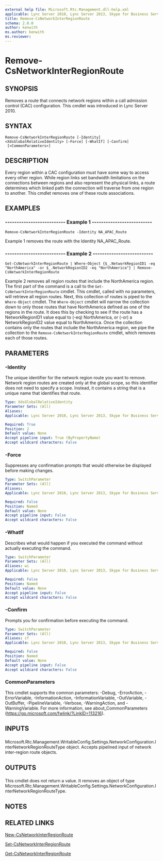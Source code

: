```yaml
---
external help file: Microsoft.Rtc.Management.dll-help.xml
applicable: Lync Server 2010, Lync Server 2013, Skype for Business Server 2015, Skype for Business Server 2019
title: Remove-CsNetworkInterRegionRoute
schema: 2.0.0
author: kenwith
ms.author: kenwith
ms.reviewer:
---
```


# Remove-CsNetworkInterRegionRoute

## SYNOPSIS
Removes a route that connects network regions within a call admission control (CAC) configuration.
This cmdlet was introduced in Lync Server 2010.


## SYNTAX

```
Remove-CsNetworkInterRegionRoute [-Identity] <XdsGlobalRelativeIdentity> [-Force] [-WhatIf] [-Confirm]
 [<CommonParameters>]
```

## DESCRIPTION
Every region within a CAC configuration must have some way to access every other region.
While region links set bandwidth limitations on the connections between regions and also represent the physical links, a route determines which linked path the connection will traverse from one region to another.
This cmdlet removes one of these route associations.


## EXAMPLES

### -------------------------- Example 1 --------------------------
```
Remove-CsNetworkInterRegionRoute -Identity NA_APAC_Route
```

Example 1 removes the route with the Identity NA_APAC_Route.


### -------------------------- Example 2 --------------------------
```
Get-CsNetworkInterRegionRoute | Where-Object {$_.NetworkRegionID1 -eq "NorthAmerica" -or $_.NetworkRegionID2 -eq "NorthAmerica"} | Remove-CsNetworkInterRegionRoute
```

Example 2 removes all region routes that include the NorthAmerica region.
The first part of the command is a call to the `Get-CsNetworkInterRegionRoute` cmdlet.
This cmdlet, called with no parameters, will retrieve all region routes.
Next, this collection of routes is piped to the `Where-Object` cmdlet.
The `Where-Object` cmdlet will narrow the collection down to only those routes that have NorthAmerica defined as one of the regions in the route.
It does this by checking to see if the route has a NetworkRegionID1 value equal to (-eq) NorthAmerica, or (-or) a NetworkRegionID2 value equal to NorthAmerica.
Once the collection contains only the routes that include the NorthAmerica region, we pipe the collection to the `Remove-CsNetworkInterRegionRoute` cmdlet, which removes each of those routes.


## PARAMETERS

### -Identity
The unique identifier for the network region route you want to remove.
Network region routes are created only at the global scope, so this identifier does not need to specify a scope.
Instead, it contains a string that is a unique name that identifies that route.

```yaml
Type: XdsGlobalRelativeIdentity
Parameter Sets: (All)
Aliases: 
Applicable: Lync Server 2010, Lync Server 2013, Skype for Business Server 2015, Skype for Business Server 2019

Required: True
Position: 2
Default value: None
Accept pipeline input: True (ByPropertyName)
Accept wildcard characters: False
```

### -Force
Suppresses any confirmation prompts that would otherwise be displayed before making changes.

```yaml
Type: SwitchParameter
Parameter Sets: (All)
Aliases: 
Applicable: Lync Server 2010, Lync Server 2013, Skype for Business Server 2015, Skype for Business Server 2019

Required: False
Position: Named
Default value: None
Accept pipeline input: False
Accept wildcard characters: False
```

### -WhatIf
Describes what would happen if you executed the command without actually executing the command.

```yaml
Type: SwitchParameter
Parameter Sets: (All)
Aliases: wi
Applicable: Lync Server 2010, Lync Server 2013, Skype for Business Server 2015, Skype for Business Server 2019

Required: False
Position: Named
Default value: None
Accept pipeline input: False
Accept wildcard characters: False
```

### -Confirm
Prompts you for confirmation before executing the command.

```yaml
Type: SwitchParameter
Parameter Sets: (All)
Aliases: cf
Applicable: Lync Server 2010, Lync Server 2013, Skype for Business Server 2015, Skype for Business Server 2019

Required: False
Position: Named
Default value: None
Accept pipeline input: False
Accept wildcard characters: False
```

### CommonParameters
This cmdlet supports the common parameters: -Debug, -ErrorAction, -ErrorVariable, -InformationAction, -InformationVariable, -OutVariable, -OutBuffer, -PipelineVariable, -Verbose, -WarningAction, and -WarningVariable. For more information, see about_CommonParameters (https://go.microsoft.com/fwlink/?LinkID=113216).

## INPUTS

###  
Microsoft.Rtc.Management.WritableConfig.Settings.NetworkConfiguration.InterNetworkRegionRouteType object.
Accepts pipelined input of network inter-region route objects.

## OUTPUTS

###  
This cmdlet does not return a value.
It removes an object of type Microsoft.Rtc.Management.WritableConfig.Settings.NetworkConfiguration.InterNetworkRegionRouteType.

## NOTES

## RELATED LINKS

[New-CsNetworkInterRegionRoute](New-CsNetworkInterRegionRoute.md)

[Set-CsNetworkInterRegionRoute](Set-CsNetworkInterRegionRoute.md)

[Get-CsNetworkInterRegionRoute](Get-CsNetworkInterRegionRoute.md)

